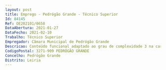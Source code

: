 ```yaml
--- 
layout: post
title: Emprego - Pedrógão Grande - Técnico Superior
Id: 84145
Ref: OE202101/0658
DataAbertura: 2021-01-27
DataFecho: 2021-02-10
Trabalho: Técnico Superior
Empregador: Câmara Municipal de Pedrógão Grande
Descricao: Conteúdo funcional adaptado ao grau de complexidade 3 na carreira e categoria de Técnico Superior e em consonância com o Regulamento Orgânico dos Serviços do Município de Pedrógão Grande, publicado no Diário da República n.º 205 2020, Série II de 2020 10 21 – Setor de Ação Social, sem prejuízo do desenvolvimento da seguintes tarefas   Apoio à implementação de projetos de intervenção social no concelho  Planeamento e organização de atividades de relevância social e comunitária  Apoio técnico e administrativo a projetos de desenvolvimento social nas áreas da infância e juventude [e terceira idade]  Execução de funções de apoio que, no âmbito das atribuições do Município, sejam da competência do serviço, nomeadamente visitas domiciliárias e relatórios sociais.
CodigoPostal: 3271-909 PEDRÓGÃO GRANDE
Concelho: Pedrógão Grande
Distrito: Leiria
--- 
```

